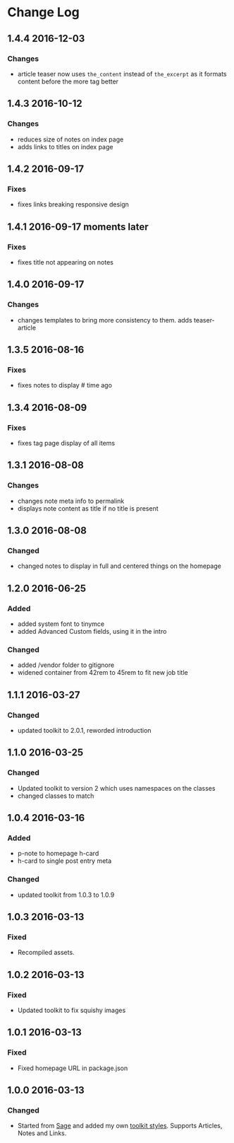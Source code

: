 # Change Log

## 1.4.4 2016-12-03
### Changes
- article teaser now uses `the_content` instead of `the_excerpt` as it formats
content before the more tag better

## 1.4.3 2016-10-12
### Changes
- reduces size of notes on index page
- adds links to titles on index page

## 1.4.2 2016-09-17
### Fixes
- fixes links breaking responsive design

## 1.4.1 2016-09-17 moments later
### Fixes
- fixes title not appearing on notes

## 1.4.0 2016-09-17
### Changes
- changes templates to bring more consistency to them. adds teaser-article

## 1.3.5 2016-08-16
### Fixes
- fixes notes to display # time ago

## 1.3.4 2016-08-09
### Fixes
- fixes tag page display of all items

## 1.3.1 2016-08-08
### Changes
- changes note meta info to permalink
- displays note content as title if no title is present

## 1.3.0 2016-08-08
### Changed
- changed notes to display in full and centered things on the homepage

## 1.2.0 2016-06-25
### Added
- added system font to tinymce
- added Advanced Custom fields, using it in the intro

### Changed
- added /vendor folder to gitignore
- widened container from 42rem to 45rem to fit new job title

## 1.1.1 2016-03-27
### Changed
- updated toolkit to 2.0.1, reworded introduction

## 1.1.0 2016-03-25
### Changed
- Updated toolkit to version 2 which uses namespaces on the classes
- changed classes to match

## 1.0.4 2016-03-16
### Added
- p-note to homepage h-card
- h-card to single post entry meta

### Changed
- updated toolkit from 1.0.3 to 1.0.9

## 1.0.3 2016-03-13
### Fixed
- Recompiled assets.

## 1.0.2 2016-03-13
### Fixed
- Updated toolkit to fix squishy images

## 1.0.1 2016-03-13
### Fixed
- Fixed homepage URL in package.json

## 1.0.0 2016-03-13
### Changed
- Started from [Sage](https://roots.io/sage) and added my own
[toolkit styles](https://github.com/ptibbetts/styles.paultibbetts.uk).
Supports Articles, Notes and Links.
